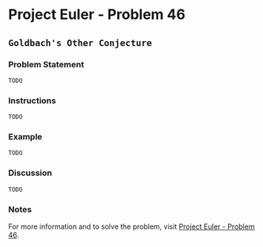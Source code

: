 # Project Euler - Problem 46

## `Goldbach's Other Conjecture`

### Problem Statement

`TODO`

### Instructions

`TODO`

### Example

`TODO`

### Discussion

`TODO`

### Notes

For more information and to solve the problem, visit [Project Euler - Problem 46](https://projecteuler.net/problem=46).
